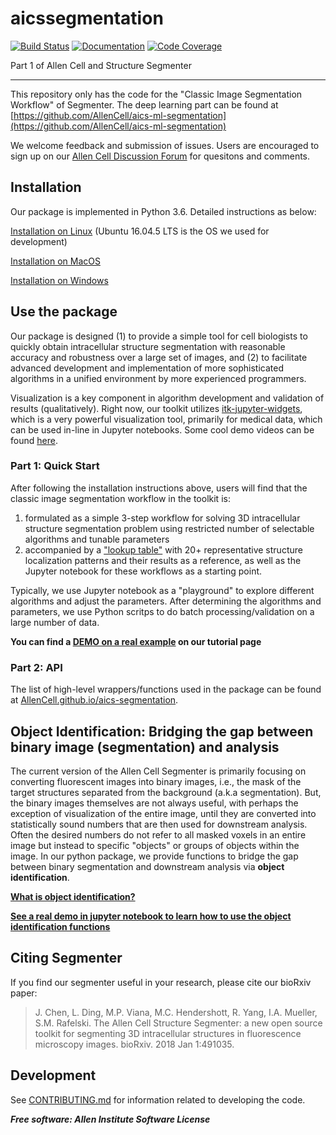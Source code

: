 # aicssegmentation

[![Build Status](https://github.com/AllenCell/aics-segmentation/workflows/Build%20Main/badge.svg)](https://github.com/AllenCell/aics-segmentation/actions)
[![Documentation](https://github.com/AllenCell/aics-segmentation/workflows/Documentation/badge.svg)](https://AllenCell.github.io/aics-segmentation)
[![Code Coverage](https://codecov.io/gh/AllenCell/aics-segmentation/branch/main/graph/badge.svg)](https://codecov.io/gh/AllenCell/aics-segmentation)

Part 1 of Allen Cell and Structure Segmenter


---

This repository only has the code for the "Classic Image Segmentation Workflow" of Segmenter. The deep learning part can be found at [https://github.com/AllenCell/aics-ml-segmentation](https://github.com/AllenCell/aics-ml-segmentation)

We welcome feedback and submission of issues. Users are encouraged to sign up on our [Allen Cell Discussion Forum](https://forum.allencell.org/) for quesitons and comments.

## Installation

Our package is implemented in Python 3.6. Detailed instructions as below:

[Installation on Linux](./docs/installation_linux.md) (Ubuntu 16.04.5 LTS is the OS we used for development)

[Installation on MacOS](./docs/installation_mac.md)

[Installation on Windows](./docs/installation_windows.md)


## Use the package

Our package is designed (1) to provide a simple tool for cell biologists to quickly obtain intracellular structure segmentation with reasonable accuracy and robustness over a large set of images, and (2) to facilitate advanced development and implementation of more sophisticated algorithms in a unified environment by more experienced programmers.

Visualization is a key component in algorithm development and validation of results (qualitatively). Right now, our toolkit utilizes [itk-jupyter-widgets](https://github.com/InsightSoftwareConsortium/itk-jupyter-widgets), which is a very powerful visualization tool, primarily for medical data, which can be used in-line in Jupyter notebooks. Some cool demo videos can be found [here](https://www.youtube.com/playlist?list=PL2lHcsoU0YJsh6f8j2vbhg2eEpUnKEWcl).

### Part 1: Quick Start

After following the installation instructions above, users will find that the classic image segmentation workflow in the toolkit is:

1. formulated as a simple 3-step workflow for solving 3D intracellular structure segmentation problem using restricted number of selectable algorithms and tunable parameters
2. accompanied by a ["lookup table"](https://www.allencell.org/segmenter.html#lookup-table) with 20+ representative structure localization patterns and their results as a reference, as well as the Jupyter notebook for these workflows as a starting point.

Typically, we use Jupyter notebook as a "playground" to explore different algorithms and adjust the parameters. After determining the algorithms and parameters, we use Python scritps to do batch processing/validation on a large number of data. 

**You can find a [DEMO on a real example](https://github.com/AllenCell/aics-ml-segmentation/blob/master/docs/demo_1.md) on our tutorial page**

### Part 2: API  

The list of high-level wrappers/functions used in the package can be found at [AllenCell.github.io/aics-segmentation](https://AllenCell.github.io/aics-segmentation). 


## Object Identification: Bridging the gap between binary image (segmentation) and analysis

The current version of the Allen Cell Segmenter is primarily focusing on converting fluorescent images into binary images, i.e., the mask of the target structures separated from the background (a.k.a segmentation). But, the binary images themselves are not always useful, with perhaps the exception of visualization of the entire image, until they are converted into statistically sound numbers that are then used for downstream analysis. Often the desired numbers do not refer to all masked voxels in an entire image but instead to specific "objects" or groups of objects within the image. In our python package, we provide functions to bridge the gap between binary segmentation and downstream analysis via  **object identification**.

**[What is object identification?](https://github.com/AllenCell/aics-segmentation/blob/master/docs/object_identification.md)**


**[See a real demo in jupyter notebook to learn how to use the object identification functions](https://github.com/AllenCell/aics-segmentation/blob/master/lookup_table_demo/bridging_the_gap_between_binary_image_and_analysis.ipynb)**


## Citing Segmenter

If you find our segmenter useful in your research, please cite our bioRxiv paper:

> J. Chen, L. Ding, M.P. Viana, M.C. Hendershott, R. Yang, I.A. Mueller, S.M. Rafelski. The Allen Cell Structure Segmenter: a new open source toolkit for segmenting 3D intracellular structures in fluorescence microscopy images. bioRxiv. 2018 Jan 1:491035.


## Development
See [CONTRIBUTING.md](CONTRIBUTING.md) for information related to developing the code.


***Free software: Allen Institute Software License***

